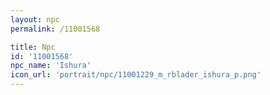 ```yaml
---
layout: npc
permalink: /11001568

title: Npc
id: '11001568'
npc_name: 'Ishura'
icon_url: 'portrait/npc/11001229_m_rblader_ishura_p.png'
---
```

